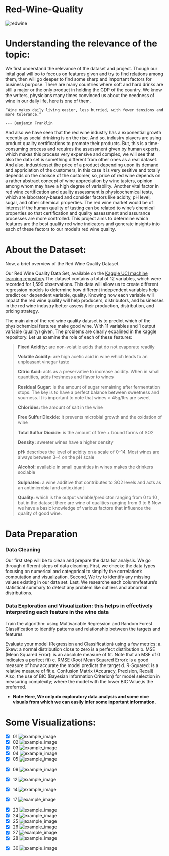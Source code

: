 # Red-Wine-Quality

![redwine](Images/red_wine.png)


# 
# Understanding the relevance of the topic:
We first understand the relevance of the dataset and project. Though our inital goal will bo to focous on features given and try to find relations among them, then will go deeper to find some sharp and important factors for business purpose. There are many countries where soft and hard drinks are still a major or the only product in holding the GDP of the country. We know the writers, physicians many times convinced us about the needness of wine in our daily life, here is one of them,
```
“Wine makes daily living easier, less hurried, with fewer tensions and more tolerance.” 
                                                                                        --- Benjamin Franklin
```

And also we have seen that the red wine industry has a exponential growth recently as social drinking is on the rise. And so, industry players are using product quality certifications to promote their products. But, this is a time-consuming process and requires the assessment given by human experts, which makes this process very expensive and complex, we will see that also the data set is something different from other ones as a real dataset. And also, industriesset the price of a product depending upon its demand and appriciation of the customers, in this case it is very sesitive and totally depends on the choisce of the customer, so, price of red wine depends on a rather abstract concept of wine appreciation by wine tasters, opinion among whom may have a high degree of variability. Another vital factor in red wine certification and quality assessment is physicochemical tests, which are laboratory-based and consider factors like acidity, pH level, sugar, and other chemical properties. The red wine market would be of interest if the human quality of tasting can be related to wine’s chemical properties so that certification and quality assessment and assurance processes are more controlled. This project aims to determine which features are the best quality red wine indicators and generate insights into each of these factors to our model’s red wine quality.


# 
# About the Dataset:
Now, a brief overview of the Red Wine Quality Dataset.

Our Red Wine Quality Data Set, available on the [Kaggle UCI machine learning repository](https://www.kaggle.com/uciml/red-wine-quality-cortez-et-al-2009).The dataset contains a total of 12 variables, which were recorded for 1,599 observations. This data will allow us to create different regression models to determine how different independent variables help predict our dependent variable, quality. Knowing how each variable will impact the red wine quality will help producers, distributors, and businesses in the red wine industry better assess their production, distribution, and pricing strategy.

The main aim of the red wine quality dataset is to predict which of the physiochemical features make good wine. With 11 variables and 1 output variable (quality) given, The problems are clearly expalined in the kaggle repository. Let us examine the role of each of these features:
> **Fixed Acidity:** are non-volatile acids that do not evaporate readily
> 
> **Volatile Acidity:** are high acetic acid in wine which leads to an unpleasant vinegar taste
> 
> **Citric Acid:** acts as a preservative to increase acidity. When in small quantities, adds freshness and flavor to wines
> 
> **Residual Sugar:** is the amount of sugar remaining after fermentation stops. The key is to have a perfect balance between sweetness and sourness. It is important to note that wines > 45g/ltrs are sweet
> 
> **Chlorides:** the amount of salt in the wine
> 
> **Free Sulfur Dioxide:** it prevents microbial growth and the oxidation of wine
> 
> **Total Sulfur Dioxide:** is the amount of free + bound forms of SO2
> 
> **Density:** sweeter wines have a higher density
> 
> **pH:** describes the level of acidity on a scale of 0–14. Most wines are always between 3–4 on the pH scale
> 
> **Alcohol:** available in small quantities in wines makes the drinkers sociable
> 
> **Sulphates:** a wine additive that contributes to SO2 levels and acts as an antimicrobial and antioxidant
> 
> **Quality:** which is the output variable/predictor ranging from 0 to 10 , but in the dataset there are wine of qualities ranging from 3 to 8
Now we have a basic knowledge of various factors that influence the quality of good wine.


# Data Preparation
### Data Cleaning
Our first step will be to clean and prepare the data for analysis. We go through different steps of data cleaning. First, we checke the data types focusing on numerical and categorical to simplify the correlation’s computation and visualization. Second, We try to identify any missing values existing in our data set. Last, We researche each column/feature’s statistical summary to detect any problem like outliers and abnormal distributions.

### Data Exploration and Visualization: this helps in effectively interpreting each feature in the wine data

Train the algorithm: using Multivariable Regression and Random Forest Classification to identify patterns and relationship between the targets and features

Evaluate your model (Regression and Classification) using a few metrics:
a. Skew: a normal distribution close to zero is a perfect distribution
b. MSE (Mean Squared Error): is an absolute measure of fit. Note that an MSE of 0 indicates a perfect fit)
c. RMSE (Root Mean Squared Error): is a good measure of how accurate the model predicts the target
d. R-Squared: is a relative measure of fit
e. Confusion Matrix (Accuracy, Precision, Recall)
Also, the use of BIC (Bayesian Information Criterion) for model selection in measuring complexity; where the model with the lower BIC Value,is the preferred.
- **Note:Here, We only do exploratory data analysis and some nice visuals from which we can easily infer some inportant information.**


# Some Visualizations:
- [x] 01
![example_image](visualization_R/Rplot.png)
- [x] 02
![example_image](visualization_R/Rplot01.png)
- [x] 03
![example_image](visualization_R/Rplot02.png)
- [x] 04
![example_image](visualization_R/Rplot03.png)
- [x] 05
![example_image](visualization_R/Rplot04.png)

<!-- - [x] 06
![example_image](visualization_R/Rplot05.png)
- [x] 07
![example_image](visualization_R/Rplot06.png)
- [x] 08
![example_image](visualization_R/Rplot07.png) -->

- [x] 09
![example_image](visualization_R/Rplot08.png)

<!-- - [x] 10
![example_image](visualization_R/Rplot09.png)
- [x] 11
![example_image](visualization_R/Rplot10.png) -->

- [x] 12
![example_image](visualization_R/Rplot11.png)
<!-- - [x] 13
![example_image](visualization_R/Rplot12.png) -->
- [x] 14
![example_image](visualization_R/Rplot13.png)
<!-- - [x] 15
![example_image](visualization_R/Rplot14.png)
- [x] 16
![example_image](visualization_R/Rplot15.png) -->
- [x] 17
![example_image](visualization_R/Rplot16.png)
<!-- - [x] 18
![example_image](visualization_R/Rplot17.png)
- [x] 19
![example_image](visualization_R/Rplot18.png)
- [x] 20
![example_image](visualization_R/Rplot19.png)
- [x] 21
![example_image](visualization_R/Rplot20.png)
- [x] 22
![example_image](visualization_R/Rplot21.png) -->

- [x] 23
![example_image](visualization_R/Rplot22.png)
- [x] 24
![example_image](visualization_R/Rplot23.png)
- [x] 25
![example_image](visualization_R/Rplot24.png)
- [x] 26
![example_image](visualization_R/Rplot25.png)
- [x] 27
![example_image](visualization_R/Rplot26.png)
- [x] 28
![example_image](visualization_R/Rplot27.png)
<!-- - [x] 29
![example_image](visualization_R/Rplot28.png) -->
- [x] 30
![example_image](visualization_R/Rplot29.png)
<!-- - [x] 31
![example_image](visualization_R/Rplot30.png)



























Here is the visualization part of various dependencies of quality of wine from [**RED WINE QUALITY dataset** (_P. Cortez, A. Cerdeira, F. Almeida, T. Matos and J. Reis.
Modeling wine preferences by data mining from physicochemical properties. In Decision Support Systems, Elsevier, 47(4):547-553, 2009._)]( https://www.kaggle.com/uciml/red-wine-quality-cortez-et-al-2009) . And also I have done some analysis on the deciding factors of the quality of Red wine.It is a detaild explaination.

You can find two .R file. 1st run all the lines of both the files once. This time ignore all the warnings and errors.
Next run again the code , now try to understand the codes , you can easily understand and get all plots. Though some plots may take time to arrive please wait for soemtime if anyplot shows no error but just warning . I guess in the middle portion you may struggle to get some plots . I am providing all the plots here too. 

I shall add a report explaining all the things though , you are requested to do further work for a regression model that can predict the quality . And you can also take it as a classification problem to solve ( considering quality of 3,4 as low-quality;  5,6 as medium quality and 7,8 as high quality )
If you have any question to ask me please feel free to ask . and I will be happy to help you . Email ID:  mahendranandi.rkma@gmail.com
